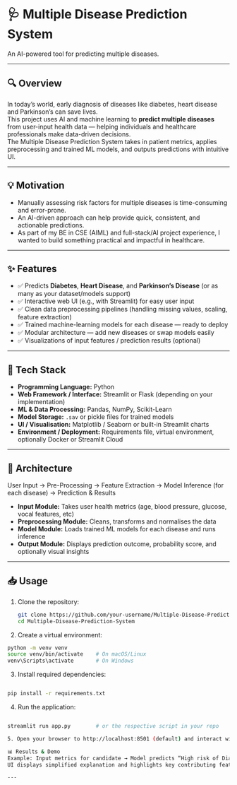 # 🩺 Multiple Disease Prediction System  
An AI-powered tool for predicting multiple diseases.

---

## 🔍 Overview  
In today’s world, early diagnosis of diseases like diabetes, heart disease and Parkinson’s can save lives.  
This project uses AI and machine learning to **predict multiple diseases** from user-input health data — helping individuals and healthcare professionals make data-driven decisions.  
The Multiple Disease Prediction System takes in patient metrics, applies preprocessing and trained ML models, and outputs predictions with intuitive UI.

---

## 💡 Motivation  
- Manually assessing risk factors for multiple diseases is time-consuming and error-prone.  
- An AI-driven approach can help provide quick, consistent, and actionable predictions.  
- As part of my BE in CSE (AIML) and full-stack/AI project experience, I wanted to build something practical and impactful in healthcare.

---

## ✨ Features  
- ✅ Predicts **Diabetes**, **Heart Disease**, and **Parkinson’s Disease** (or as many as your dataset/models support)  
- ✅ Interactive web UI (e.g., with Streamlit) for easy user input  
- ✅ Clean data preprocessing pipelines (handling missing values, scaling, feature extraction)  
- ✅ Trained machine-learning models for each disease — ready to deploy  
- ✅ Modular architecture — add new diseases or swap models easily  
- ✅ Visualizations of input features / prediction results (optional)  

---

## 🧰 Tech Stack  
- **Programming Language:** Python  
- **Web Framework / Interface:** Streamlit or Flask (depending on your implementation)  
- **ML & Data Processing:** Pandas, NumPy, Scikit-Learn  
- **Model Storage:** `.sav` or pickle files for trained models  
- **UI / Visualisation:** Matplotlib / Seaborn or built-in Streamlit charts  
- **Environment / Deployment:** Requirements file, virtual environment, optionally Docker or Streamlit Cloud  

---

## 🧱 Architecture  
User Input → Pre-Processing → Feature Extraction → Model Inference (for each disease) → Prediction & Results

- **Input Module:** Takes user health metrics (age, blood pressure, glucose, vocal features, etc)  
- **Preprocessing Module:** Cleans, transforms and normalises the data  
- **Model Module:** Loads trained ML models for each disease and runs inference  
- **Output Module:** Displays prediction outcome, probability score, and optionally visual insights  

---

## 📥 Usage  
1. Clone the repository:  
   ```bash
   git clone https://github.com/your-username/Multiple-Disease-Prediction-System.git  
   cd Multiple-Disease-Prediction-System
   ```
2. Create a virtual environment:

```bash
python -m venv venv  
source venv/bin/activate    # On macOS/Linux  
venv\Scripts\activate       # On Windows
```
3. Install required dependencies:

```bash

pip install -r requirements.txt
```  
4. Run the application:

```bash

streamlit run app.py        # or the respective script in your repo  

5. Open your browser to http://localhost:8501 (default) and interact with the UI.

📊 Results & Demo
Example: Input metrics for candidate → Model predicts “High risk of Diabetes: 87%”, “Moderate risk of Heart Disease: 68%”
UI displays simplified explanation and highlights key contributing features.

---

